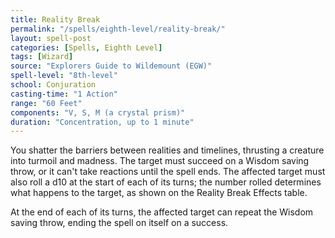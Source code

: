 ```yaml
---
title: Reality Break
permalink: "/spells/eighth-level/reality-break/"
layout: spell-post
categories: [Spells, Eighth Level]
tags: [Wizard]
source: "Explorers Guide to Wildemount (EGW)"
spell-level: "8th-level"
school: Conjuration
casting-time: "1 Action"
range: "60 Feet"
components: "V, S, M (a crystal prism)"
duration: "Concentration, up to 1 minute"
---
```


You shatter the barriers between realities and timelines, thrusting a creature into turmoil and madness. The target must succeed on a Wisdom saving throw, or it can't take reactions until the spell ends. The affected target must also roll a d10 at the start of each of its turns; the number rolled determines what happens to the target, as shown on the Reality Break Effects table.

At the end of each of its turns, the affected target can repeat the Wisdom saving throw, ending the spell on itself on a success.